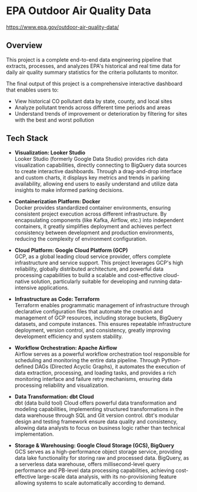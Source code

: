 # EPA Outdoor Air Quality Data
https://www.epa.gov/outdoor-air-quality-data/

## Overview
This project is a complete end-to-end data engineering pipeline that extracts, processes, and analyzes EPA's historical and real time data for daily air quality summary statistics for the criteria pollutants to monitor.

The final output of this project is a comprehensive interactive dashboard that enables users to:

* View historical CO pollutant data by state, county, and local sites
* Analyze pollutant trends across different time periods and areas
* Understand trends of improvement or deterioration by filtering for sites with the best and worst pollution

## Tech Stack

* **Visualization: Looker Studio**  
  Looker Studio (formerly Google Data Studio) provides rich data visualization capabilities, directly connecting to BigQuery data sources to create interactive dashboards. Through a drag-and-drop interface and custom charts, it displays key metrics and trends in parking availability, allowing end users to easily understand and utilize data insights to make informed parking decisions.

* **Containerization Platform: Docker**  
  Docker provides standardized container environments, ensuring consistent project execution across different infrastructure. By encapsulating components (like Kafka, Airflow, etc.) into independent containers, it greatly simplifies deployment and achieves perfect consistency between development and production environments, reducing the complexity of environment configuration.

* **Cloud Platform: Google Cloud Platform (GCP)**  
  GCP, as a global leading cloud service provider, offers complete infrastructure and service support. This project leverages GCP's high reliability, globally distributed architecture, and powerful data processing capabilities to build a scalable and cost-effective cloud-native solution, particularly suitable for developing and running data-intensive applications.

* **Infrastructure as Code: Terraform**  
  Terraform enables programmatic management of infrastructure through declarative configuration files that automate the creation and management of GCP resources, including storage buckets, BigQuery datasets, and compute instances. This ensures repeatable infrastructure deployment, version control, and consistency, greatly improving development efficiency and system stability.

* **Workflow Orchestration: Apache Airflow**  
  Airflow serves as a powerful workflow orchestration tool responsible for scheduling and monitoring the entire data pipeline. Through Python-defined DAGs (Directed Acyclic Graphs), it automates the execution of data extraction, processing, and loading tasks, and provides a rich monitoring interface and failure retry mechanisms, ensuring data processing reliability and visualization.

* **Data Transformation: dbt Cloud**  
  dbt (data build tool) Cloud offers powerful data transformation and modeling capabilities, implementing structured transformations in the data warehouse through SQL and Git version control. dbt's modular design and testing framework ensure data quality and consistency, allowing data analysts to focus on business logic rather than technical implementation.

* **Storage & Warehousing: Google Cloud Storage (GCS), BigQuery**  
  GCS serves as a high-performance object storage service, providing data lake functionality for storing raw and processed data. BigQuery, as a serverless data warehouse, offers millisecond-level query performance and PB-level data processing capabilities, achieving cost-effective large-scale data analysis, with its no-provisioning feature allowing systems to scale automatically according to demand.
